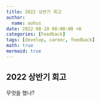 ```yaml
---
title: 2022 상반기 회고
author:
  name: aohus
date: 2022-08-10 00:00:00 +0
categories: [Feedback]
tags: [develop, career, feedback]
math: true
mermaid: true
---
```


## 2022 상반기 회고

무엇을 했나?
